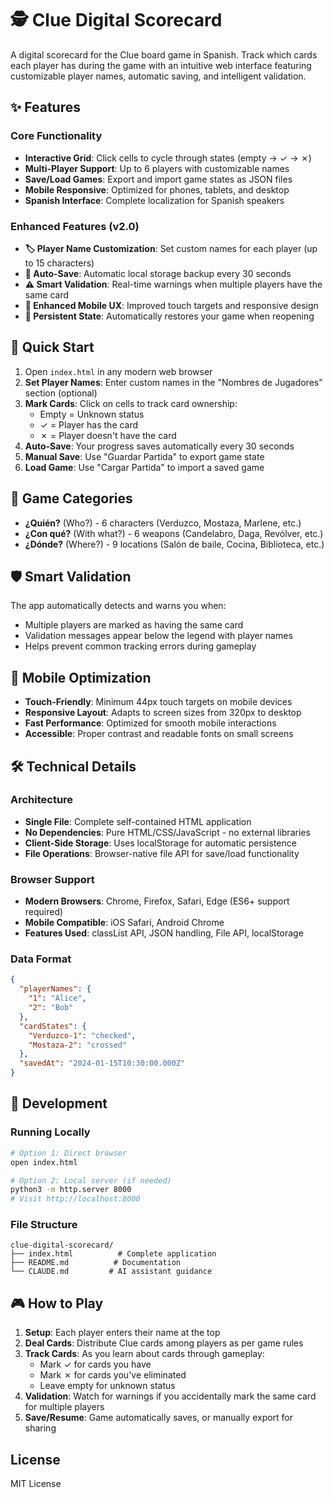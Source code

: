 # 🕵️ Clue Digital Scorecard

A digital scorecard for the Clue board game in Spanish. Track which cards each player has during the game with an intuitive web interface featuring customizable player names, automatic saving, and intelligent validation.

## ✨ Features

### Core Functionality

- **Interactive Grid**: Click cells to cycle through states (empty → ✓ → ✗)
- **Multi-Player Support**: Up to 6 players with customizable names
- **Save/Load Games**: Export and import game states as JSON files
- **Mobile Responsive**: Optimized for phones, tablets, and desktop
- **Spanish Interface**: Complete localization for Spanish speakers

### Enhanced Features (v2.0)

- **🏷️ Player Name Customization**: Set custom names for each player (up to 15 characters)
- **💾 Auto-Save**: Automatic local storage backup every 30 seconds
- **⚠️ Smart Validation**: Real-time warnings when multiple players have the same card
- **📱 Enhanced Mobile UX**: Improved touch targets and responsive design
- **🔄 Persistent State**: Automatically restores your game when reopening

## 🚀 Quick Start

1. Open `index.html` in any modern web browser
2. **Set Player Names**: Enter custom names in the "Nombres de Jugadores" section (optional)
3. **Mark Cards**: Click on cells to track card ownership:
   - Empty = Unknown status
   - ✓ = Player has the card
   - ✗ = Player doesn't have the card
4. **Auto-Save**: Your progress saves automatically every 30 seconds
5. **Manual Save**: Use "Guardar Partida" to export game state
6. **Load Game**: Use "Cargar Partida" to import a saved game

## 🎯 Game Categories

- **¿Quién?** (Who?) - 6 characters (Verduzco, Mostaza, Marlene, etc.)
- **¿Con qué?** (With what?) - 6 weapons (Candelabro, Daga, Revólver, etc.)
- **¿Dónde?** (Where?) - 9 locations (Salón de baile, Cocina, Biblioteca, etc.)

## 🛡️ Smart Validation

The app automatically detects and warns you when:

- Multiple players are marked as having the same card
- Validation messages appear below the legend with player names
- Helps prevent common tracking errors during gameplay

## 📱 Mobile Optimization

- **Touch-Friendly**: Minimum 44px touch targets on mobile devices
- **Responsive Layout**: Adapts to screen sizes from 320px to desktop
- **Fast Performance**: Optimized for smooth mobile interactions
- **Accessible**: Proper contrast and readable fonts on small screens

## 🛠️ Technical Details

### Architecture

- **Single File**: Complete self-contained HTML application
- **No Dependencies**: Pure HTML/CSS/JavaScript - no external libraries
- **Client-Side Storage**: Uses localStorage for automatic persistence
- **File Operations**: Browser-native file API for save/load functionality

### Browser Support

- **Modern Browsers**: Chrome, Firefox, Safari, Edge (ES6+ support required)
- **Mobile Compatible**: iOS Safari, Android Chrome
- **Features Used**: classList API, JSON handling, File API, localStorage

### Data Format

```json
{
  "playerNames": {
    "1": "Alice",
    "2": "Bob"
  },
  "cardStates": {
    "Verduzco-1": "checked",
    "Mostaza-2": "crossed"
  },
  "savedAt": "2024-01-15T10:30:00.000Z"
}
```

## 🚧 Development

### Running Locally

```bash
# Option 1: Direct browser
open index.html

# Option 2: Local server (if needed)
python3 -m http.server 8000
# Visit http://localhost:8000
```

### File Structure

```
clue-digital-scorecard/
├── index.html          # Complete application
├── README.md          # Documentation
└── CLAUDE.md         # AI assistant guidance
```

## 🎮 How to Play

1. **Setup**: Each player enters their name at the top
2. **Deal Cards**: Distribute Clue cards among players as per game rules
3. **Track Cards**: As you learn about cards through gameplay:
   - Mark ✓ for cards you have
   - Mark ✗ for cards you've eliminated
   - Leave empty for unknown status
4. **Validation**: Watch for warnings if you accidentally mark the same card for multiple players
5. **Save/Resume**: Game automatically saves, or manually export for sharing

## License

MIT License
